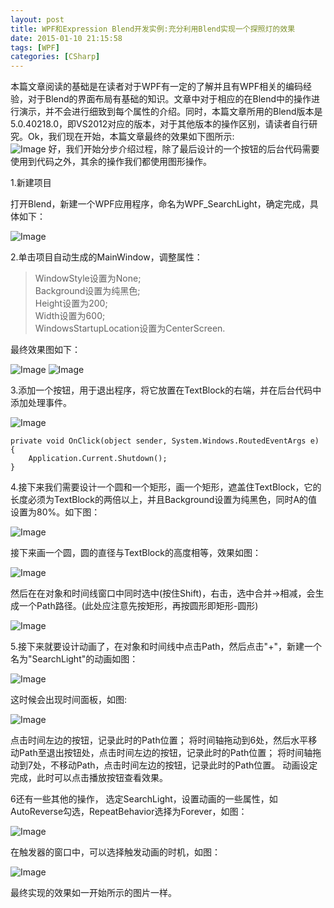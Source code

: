 ```yaml
---
layout: post
title: WPF和Expression Blend开发实例:充分利用Blend实现一个探照灯的效果
date: 2015-01-10 21:15:58
tags: [WPF]
categories: [CSharp]
---
```

本篇文章阅读的基础是在读者对于WPF有一定的了解并且有WPF相关的编码经验，对于Blend的界面布局有基础的知识。文章中对于相应的在Blend中的操作进行演示，并不会进行细致到每个属性的介绍。同时，本篇文章所用的Blend版本是5.0.40218.0，即VS2012对应的版本，对于其他版本的操作区别，请读者自行研究。Ok，我们现在开始，本篇文章最终的效果如下图所示:  
![Image](https://raw.githubusercontent.com/tianjyan/tianjyan.github.io/master/images/2015-01-10-WPFLight-01.jpg)
好，我们开始分步介绍过程，除了最后设计的一个按钮的后台代码需要使用到代码之外，其余的操作我们都使用图形操作。

1.新建项目

打开Blend，新建一个WPF应用程序，命名为WPF_SearchLight，确定完成，具体如下：

![Image](https://raw.githubusercontent.com/tianjyan/tianjyan.github.io/master/images/2015-01-10-WPFLight-02.jpg)

2.单击项目自动生成的MainWindow，调整属性：

> WindowStyle设置为None;  
> Background设置为纯黑色;   
> Height设置为200;  
> Width设置为600;  
> WindowsStartupLocation设置为CenterScreen.  

最终效果图如下：

![Image](https://raw.githubusercontent.com/tianjyan/tianjyan.github.io/master/images/2015-01-10-WPFLight-03.jpg)
![Image](https://raw.githubusercontent.com/tianjyan/tianjyan.github.io/master/images/2015-01-10-WPFLight-04.jpg)

3.添加一个按钮，用于退出程序，将它放置在TextBlock的右端，并在后台代码中添加处理事件。

![Image](https://raw.githubusercontent.com/tianjyan/tianjyan.github.io/master/images/2015-01-10-WPFLight-05.jpg)   
```CSharp
private void OnClick(object sender, System.Windows.RoutedEventArgs e)
{
    Application.Current.Shutdown();
}
```
4.接下来我们需要设计一个圆和一个矩形，画一个矩形，遮盖住TextBlock，它的长度必须为TextBlock的两倍以上，并且Background设置为纯黑色，同时A的值设置为80%。如下图：

![Image](https://raw.githubusercontent.com/tianjyan/tianjyan.github.io/master/images/2015-01-10-WPFLight-06.jpg)   

接下来画一个圆，圆的直径与TextBlock的高度相等，效果如图：

![Image](https://raw.githubusercontent.com/tianjyan/tianjyan.github.io/master/images/2015-01-10-WPFLight-07.jpg)   

然后在在对象和时间线窗口中同时选中(按住Shift)，右击，选中合并→相减，会生成一个Path路径。(此处应注意先按矩形，再按圆形即矩形-圆形)

![Image](https://raw.githubusercontent.com/tianjyan/tianjyan.github.io/master/images/2015-01-10-WPFLight-08.jpg)   

5.接下来就要设计动画了，在对象和时间线中点击Path，然后点击"+"，新建一个名为"SearchLight"的动画如图：

![Image](https://raw.githubusercontent.com/tianjyan/tianjyan.github.io/master/images/2015-01-10-WPFLight-09.jpg)   

这时候会出现时间面板，如图:

![Image](https://raw.githubusercontent.com/tianjyan/tianjyan.github.io/master/images/2015-01-10-WPFLight-10.jpg)   

点击时间左边的按钮，记录此时的Path位置；
将时间轴拖动到6处，然后水平移动Path至退出按钮处，点击时间左边的按钮，记录此时的Path位置；
将时间轴拖动到7处，不移动Path，点击时间左边的按钮，记录此时的Path位置。
动画设定完成，此时可以点击播放按钮查看效果。

6还有一些其他的操作， 选定SearchLight，设置动画的一些属性，如AutoReverse勾选，RepeatBehavior选择为Forever，如图：

![Image](https://raw.githubusercontent.com/tianjyan/tianjyan.github.io/master/images/2015-01-10-WPFLight-11.jpg)

在触发器的窗口中，可以选择触发动画的时机，如图：

![Image](https://raw.githubusercontent.com/tianjyan/tianjyan.github.io/master/images/2015-01-10-WPFLight-12.jpg)   

最终实现的效果如一开始所示的图片一样。